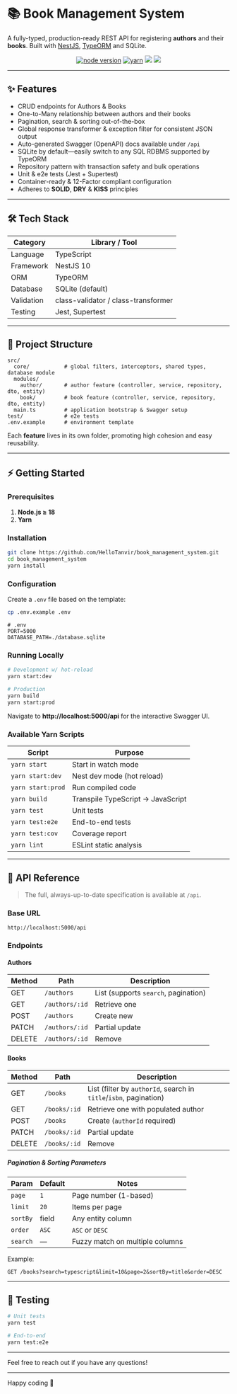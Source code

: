 # 📚 Book Management System

A fully-typed, production-ready REST API for registering **authors** and their **books**. Built with [NestJS](https://nestjs.com/), [TypeORM](https://typeorm.io/) and SQLite.

<p align="center">
  <a href="https://nodejs.org/en"><img src="https://img.shields.io/badge/node-%3E=18.x-brightgreen" alt="node version"/></a>
  <a href="https://yarnpkg.com"><img src="https://img.shields.io/badge/yarn-berry-blue" alt="yarn"/></a>
  <img src="https://img.shields.io/badge/coverage-e2e%20&%20unit-informational"/>
  <img src="https://img.shields.io/badge/license-MIT-lightgrey"/>
</p>

---

## ✨ Features

- CRUD endpoints for Authors & Books
- One-to-Many relationship between authors and their books
- Pagination, search & sorting out-of-the-box
- Global response transformer & exception filter for consistent JSON output
- Auto-generated Swagger (OpenAPI) docs available under `/api`
- SQLite by default—easily switch to any SQL RDBMS supported by TypeORM
- Repository pattern with transaction safety and bulk operations
- Unit & e2e tests (Jest + Supertest)
- Container-ready & 12-Factor compliant configuration
- Adheres to **SOLID**, **DRY** & **KISS** principles

---

## 🛠 Tech Stack

| Category  | Library / Tool |
|-----------|----------------|
| Language  | TypeScript |
| Framework | NestJS 10 |
| ORM       | TypeORM |
| Database  | SQLite (default) |
| Validation| class-validator / class-transformer |
| Testing   | Jest, Supertest |

---

## 📂 Project Structure

```text
src/
  core/           # global filters, interceptors, shared types, database module
  modules/
    author/       # author feature (controller, service, repository, dto, entity)
    book/         # book feature (controller, service, repository, dto, entity)
  main.ts         # application bootstrap & Swagger setup
test/             # e2e tests
.env.example      # environment template
```

Each **feature** lives in its own folder, promoting high cohesion and easy reusability.

---

## ⚡ Getting Started

### Prerequisites

1. **Node.js ≥ 18**  
2. **Yarn**

### Installation

```bash
git clone https://github.com/HelloTanvir/book_management_system.git
cd book_management_system
yarn install
```

### Configuration

Create a `.env` file based on the template:

```bash
cp .env.example .env
```

```dotenv
# .env
PORT=5000
DATABASE_PATH=./database.sqlite
```

### Running Locally

```bash
# Development w/ hot-reload
yarn start:dev

# Production
yarn build
yarn start:prod
```

Navigate to **http://localhost:5000/api** for the interactive Swagger UI.

### Available Yarn Scripts

| Script            | Purpose                              |
|-------------------|--------------------------------------|
| `yarn start`      | Start in watch mode                  |
| `yarn start:dev`  | Nest dev mode (hot reload)           |
| `yarn start:prod` | Run compiled code                    |
| `yarn build`      | Transpile TypeScript → JavaScript    |
| `yarn test`       | Unit tests                           |
| `yarn test:e2e`   | End-to-end tests                     |
| `yarn test:cov`   | Coverage report                      |
| `yarn lint`       | ESLint static analysis               |

---

## 📖 API Reference

> The full, always-up-to-date specification is available at `/api`.

### Base URL

```
http://localhost:5000/api
```

### Endpoints

#### Authors

| Method | Path          | Description                       |
|--------|---------------|-----------------------------------|
| GET    | `/authors`    | List (supports `search`, pagination) |
| GET    | `/authors/:id`| Retrieve one                      |
| POST   | `/authors`    | Create new                        |
| PATCH  | `/authors/:id`| Partial update                    |
| DELETE | `/authors/:id`| Remove                             |

#### Books

| Method | Path        | Description                                                         |
|--------|-------------|---------------------------------------------------------------------|
| GET    | `/books`    | List (filter by `authorId`, search in `title`/`isbn`, pagination)    |
| GET    | `/books/:id`| Retrieve one with populated author                                  |
| POST   | `/books`    | Create (`authorId` required)                                        |
| PATCH  | `/books/:id`| Partial update                                                      |
| DELETE | `/books/:id`| Remove                                                               |

##### Pagination & Sorting Parameters

| Param  | Default | Notes                            |
|--------|---------|----------------------------------|
| `page` | `1`     | Page number (1-based)            |
| `limit`| `20`    | Items per page                   |
| `sortBy`| field  | Any entity column                |
| `order`| `ASC`   | `ASC` or `DESC`                  |
| `search`| —      | Fuzzy match on multiple columns  |

Example:

```
GET /books?search=typescript&limit=10&page=2&sortBy=title&order=DESC
```

---

## 🧪 Testing

```bash
# Unit tests
yarn test

# End-to-end
yarn test:e2e
```

---

Feel free to reach out if you have any questions!

---

Happy coding 🚀
